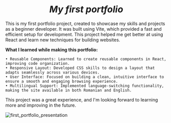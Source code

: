 # <h1 align="center"><strong><em>My first portfolio</em></strong></h1>

This is my first portfolio project, created to showcase my skills and projects as a beginner developer. It was built using Vite, which provided a fast and efficient setup for development. This project helped me get better at using React and learn new techniques for building websites.

**What I learned while making this portfolio:**

	• Reusable Components: Learned to create reusable components in React, improving code organization.
	• Responsive Layout: Developed CSS skills to design a layout that adapts seamlessly across various devices.
	• User Interface: Focused on building a clean, intuitive interface to ensure a smooth and engaging browsing experience.
 	• Multilingual Support: Implemented language-switching functionality, making the site available in both Romanian and English.
  
  This project was a great experience, and I'm looking forward to learning more and improving in the future.

![first_portfolio_presentation](https://github.com/user-attachments/assets/4c79ecdb-b3eb-4384-b3a5-c021137acc5e)




